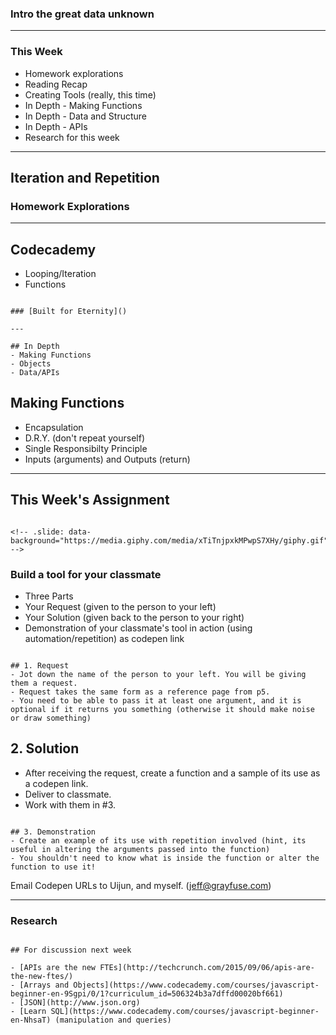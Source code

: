 
### Intro the great data unknown

---

### This Week
- Homework explorations
- Reading Recap
- Creating Tools (really, this time)
- In Depth - Making Functions
- In Depth - Data and Structure
- In Depth - APIs
- Research for this week

---

## Iteration and Repetition 
### Homework Explorations

---

## Codecademy
- Looping/Iteration
- Functions

~~~

### [Built for Eternity]()

---

## In Depth
- Making Functions
- Objects
- Data/APIs

~~~

## Making Functions
- Encapsulation
- D.R.Y. (don't repeat yourself)
- Single Responsibilty Principle
- Inputs (arguments) and Outputs (return)

---

## This Week's Assignment

~~~

<!-- .slide: data-background="https://media.giphy.com/media/xTiTnjpxkMPwpS7XHy/giphy.gif" -->

~~~

### Build a tool for your classmate
- Three Parts
- Your Request (given to the person to your left)
- Your Solution (given back to the person to your right)
- Demonstration of your classmate's tool in action (using automation/repetition) as codepen link

~~~

## 1. Request
- Jot down the name of the person to your left. You will be giving them a request.
- Request takes the same form as a reference page from p5.
- You need to be able to pass it at least one argument, and it is optional if it returns you something (otherwise it should make noise or draw something)

~~~

## 2. Solution
- After receiving the request, create a function and a sample of its use as a codepen link.
- Deliver to classmate.
- Work with them in #3.

~~~

## 3. Demonstration
- Create an example of its use with repetition involved (hint, its useful in altering the arguments passed into the function)
- You shouldn't need to know what is inside the function or alter the function to use it!

~~~

Email Codepen URLs to Uijun, and myself.
(jeff@grayfuse.com)

---

### Research

~~~

## For discussion next week

- [APIs are the new FTEs](http://techcrunch.com/2015/09/06/apis-are-the-new-ftes/)
- [Arrays and Objects](https://www.codecademy.com/courses/javascript-beginner-en-9Sgpi/0/1?curriculum_id=506324b3a7dffd00020bf661)
- [JSON](http://www.json.org)
- [Learn SQL](https://www.codecademy.com/courses/javascript-beginner-en-NhsaT) (manipulation and queries)




